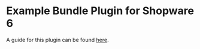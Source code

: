 # Example Bundle Plugin for Shopware 6

A guide for this plugin can be found [here](https://docs.shopware.com/en/shopware-platform-dev-en/how-to/indepth-guide-bundle/introduction).
